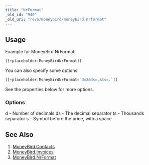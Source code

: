 ```yaml
---
title: "NrFormat"
_old_id: "940"
_old_uri: "revo/moneybird/moneybird.nrformat"
---
```


## Usage

Example for MoneyBird NrFormat:

``` php 
[[+placeholder:MoneyBirdNrFormat]]
```

You can also specify some options:

``` php 
[[+placeholder:MoneyBirdNrFormat=`d=2&ds=,&ts=.`]]
```

See the properties below for more options.

### Options

d - Number of decimals 
ds - The decimal separator 
ts - Thousands separator 
s - Symbol before the price, with a space

## See Also

1. [MoneyBird.Contacts](/extras/moneybird/moneybird.contacts)
2. [MoneyBird.Invoices](/extras/moneybird/moneybird.invoices)
3. [MoneyBird.NrFormat](/extras/moneybird/moneybird.nrformat)